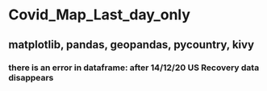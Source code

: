 # Covid_Map_Last_day_only

## matplotlib, pandas, geopandas, pycountry, kivy

### there is an error in dataframe: after 14/12/20 US Recovery data disappears